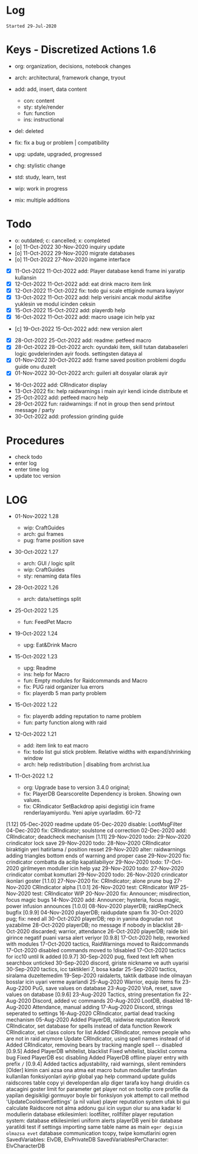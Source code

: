 # Log
`Started 29-Jul-2020`

# Keys - Discretized Actions 1.6
- org: organization, decisions, notebook changes
- arch: architectural, framework change, tryout

- add: add, insert, data content
    - con: content
    - sty: style/render
    - fun: function
    - ins: instructional

- del: deleted
- fix: fix a bug or problem | compatibility
- upg: update, upgraded, progressed
- chg: stylistic change

- std: study, learn, test
- wip: work in progress
- mix: multiple additions

# Todo
- o: outdated; c: cancelled; x: completed
- [o] 11-Oct-2022 30-Nov-2020 inquiry update
- [o] 11-Oct-2022 29-Nov-2020 migrate databases
- [o] 11-Oct-2022 27-Nov-2020 ingame interface
- [x] 11-Oct-2022 11-Oct-2022 add: Player database kendi frame ini yaratip kullansin
- [x] 12-Oct-2022 11-Oct-2022 add: eat drink macro item link
- [x] 12-Oct-2022 11-Oct-2022 fix: todo gui scale ettiginde numara kayiyor
- [x] 13-Oct-2022 11-Oct-2022 add: help verisini ancak modul aktifse yuklesin ve modul icinden ceksin
- [x] 15-Oct-2022 15-Oct-2022 add: playerdb help
- [x] 16-Oct-2022 11-Oct-2022 add: macro usage icin help yaz
- [c] 19-Oct-2022 15-Oct-2022 add: new version alert
- [x] 28-Oct-2022 25-Oct-2022 add: readme: petfeed macro
- [x] 28-Oct-2022 28-Oct-2022 arch: oyundaki item, skill tutan databaseleri logic govdelerinden ayir foods. settingsten dataya al
- [x] 01-Nov-2022 30-Oct-2022 add: frame saved position problemi dogdu guide onu duzelt
- [x] 01-Nov-2022 30-Oct-2022 arch: guileri alt dosyalar olarak ayir
- 16-Oct-2022 add: CRIndicator display
- 13-Oct-2022 fix: help raidwarnings i main ayir kendi icinde distribute et
- 25-Oct-2022 add: petfeed macro help
- 28-Oct-2022 fun: raidwarnings: if not in group then send printout message / party
- 30-Oct-2022 add: profession grinding guide

# Procedures
- check todo
- enter log
- enter time log
- update toc version

# LOG
- 01-Nov-2022 1.28
    - wip: CraftGuides
    - arch: gui frames
    - pug: frame position save

- 30-Oct-2022 1.27
    - arch: GUI / logic split
    - wip: CraftGuides 
    - sty: renaming data files

- 28-Oct-2022 1.26
    - arch: data/settings split

- 25-Oct-2022 1.25
    - fun: FeedPet Macro

- 19-Oct-2022 1.24
    - upg: Eat&Drink Macro 

- 15-Oct-2022 1.23
    - upg: Readme
    - ins: help for Macro
    - fun: Empty modules for Raidcommands and Macro
    - fix: PUG raid organizer lua errors
    - fix: playerdb 5 man party problem

- 15-Oct-2022 1.22
    - fix: playerdb adding reputation to name problem
    - fun: party function along with raid

- 12-Oct-2022 1.21
    - add: item link to eat macro
    - fix: todo list gui stick problem. Relative widths with expand/shrinking window
    - arch: help redistribution | disabling from archrist.lua

- 11-Oct-2022 1.2   
    - org: Upgrade base to version 3.4.0 original; 
    - fix: PlayerDB Gearscorelite Dependency is broken. Showing own values.
    - fix: CRIndicator SetBackdrop apisi degistigi icin frame renderlayamiyordu. Yeni apiye uyarladim. 60-72

[1.12]
05-Dec-2020 readme update
05-Dec-2020 disable: LootMsgFilter
04-Dec-2020 fix: CRIndicator; soulstone cd correction
02-Dec-2020 add: CRIndicator; deadcheck mechanism
[1.11]
29-Nov-2020 todo: 29-Nov-2020 crindicator lock save
29-Nov-2020 todo: 28-Nov-2020 CRIndicator biraktigin yeri hatirlama / position resset
29-Nov-2020 alter: raidwarnings adding triangles bottom ends of warning and proper case
29-Nov-2020 fix: crindicator combatta da acilip kapatilabiliyor
29-Nov-2020 todo: 17-Oct-2020 girilmeyen moduller icin help yaz
29-Nov-2020 todo: 27-Nov-2020 crindicator combat komutlari
29-Nov-2020 todo: 26-Nov-2020 crindicator ikonlari goster
[1.1.0]
27-Nov-2020 fix: CRIndicator; alone prune bug
27-Nov-2020 CRIndicator alpha
[1.0.1]
26-Nov-2020 test: CRIndicator WIP
25-Nov-2020 test: CRIndicator WIP
20-Nov-2020 fix: Announcer; misdirection, focus magic bugs
14-Nov-2020 add: Announcer; hysteria, focus magic, power infusion announces
[1.0.0]
08-Nov-2020 playerDB; raidRepCheck bugfix
[0.9.9]
04-Nov-2020 playerDB; raidupdate spam fix
30-Oct-2020 pug; fix: need all
30-Oct-2020 playerDB; rep in yanina dogrudan not yazabilme
28-Oct-2020 playerDB; no message if nobody in blacklist
28-Oct-2020 discarded; warrior, attendance
26-Oct-2020 playerDB; raide biri girince negatif puani varsa alert veriyor
[0.9.8]
17-Oct-2020 help, reworked with modules
17-Oct-2020 tactics, RaidWarnings moved to Raidcommands
17-Oct-2020 disabled commands moved to !disabled
17-Oct-2020 tactics for icc10 until lk added
[0.9.7]
30-Sep-2020 pug, fixed text left when searchbox unticked
30-Sep-2020 discord, giriste nickname ve auth uyarisi
30-Sep-2020 tactics, icc taktikleri 7, bosa kadar
25-Sep-2020 tactics, siralama duzeltemedim
19-Sep-2020 raidalerts, taktik datbase inde olmayan bosslar icin uyari verme ayarlandi
25-Aug-2020 Warrior, equip items fix
23-Aug-2200 PuG, save values on database
23-Aug-2020 VoA, reset, save values on database
[0.9.6]
23-Aug-2020 Tactics, string presentation fix
22-Aug-2020 Discord, added vc commands
20-Aug-2020 LootDB, disabled
18-Aug-2020 Attendance, manual adding
17-Aug-2020 Discord, strings seperated to settings
16-Aug-2020 CRIndicator, partial dead tracking mechanism
05-Aug-2020 Added PlayerDB, raidwise reputation
Rework CRIndicator, set database for spells instead of data function
Rework CRIndicator, set class colors for list
Added CRIndicator, remove people who are not in raid anymore
Update CRIndicator, using spell names instead of id
Added CRIndicator, removing bears by tracking mangle spell -- disabled
[0.9.5]
Added PlayerDB whitelist, blacklist
Fixed whitelist, blacklist comma bug
Fixed PlayerDB esc disabling
Added PlayerDB offline player entry with prefix `/`
[0.9.4] 
Added tactics adjustability, raid warnings, silent reminders
[Older]
kimin cani azsa ona atma
eat macro
butun moduller tarafindan kullanilan fonksiyonlari ayirip global yap
help command
update guilds raidscores
table copy yi developerdan alip diger tarafa koy
hangi druidin cs atacagini goster
limit for parameter
get player not on tooltip
core profile da yapilan degisikligi gormuyor
boyle bir fonksiyon yok attempt to call method 'UpdateCooldownSettings' (a nil value)
player reputation system
ufak bi gui
calculate Raidscore
not alma addonu gui icin uygun olur
su ana kadar ki modullerin database etkilesimleri: lootfilter, rollfilter
player reputation system: database etkilesimleri
uniform alerts
playerDB yeni bir database yaratildi
test if settings importing same table name as main `eger degisim olmazsa evet`
database communication
tcopy, twipe komutlarini ogren
SavedVariables: ElvDB, ElvPrivateDB
SavedVariablesPerCharacter: ElvCharacterDB